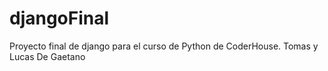# djangoFinal
Proyecto final de django para el curso de Python de CoderHouse. Tomas y Lucas De Gaetano
